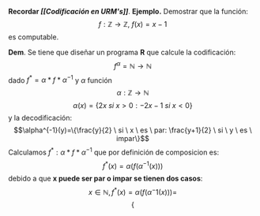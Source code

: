 **Recordar _[[Codificación en URM's]]_**.
**Ejemplo.** Demostrar que la función:$$f:\mathbb{Z}\to\mathbb{Z}, \ f(x)=x-1$$
es computable.

**Dem**. Se tiene que diseñar un programa **R** que calcule la codificación:$$f^\alpha=\mathbb{N}\to\mathbb{N}$$
dado $f^* =\alpha*f*\alpha^{-1}$ y $\alpha$ función $$\alpha: \mathbb{Z}\to\mathbb{N}$$$$\alpha(x) = \{2x \ si \ x>0: -2x-1 \ si \ x<0\}$$
y la decodificación: $$\alpha^{-1}(y)=\{\frac{y}{2} \ si \ x \ es \ par: \frac{y+1}{2} \ si \ y \ es \ impar\}$$
Calculamos $f^*:\alpha*f*\alpha^{-1}$ que por definición de composicion es:
$$f^*(x)=\alpha(f(\alpha^{-1}(x)))$$
debido a que **x puede ser par o impar se tienen dos casos**:
$$x\in\mathbb{N},f^*(x)=\alpha(f(\alpha^-1(x)))=$$
$$\{$$
